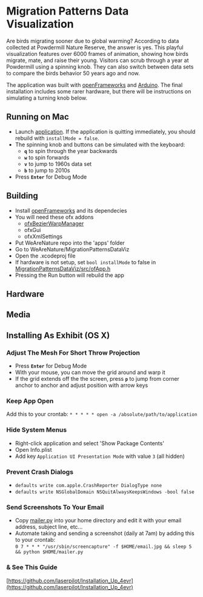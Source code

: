 # Migration Patterns Data Visualization

Are birds migrating sooner due to global warming? According to data collected at Powdermill Nature Reserve, the answer is yes. This playful visualization features over 6000 frames of animation, showing how birds migrate, mate, and raise their young. Visitors can scrub through a year at Powdermill using a spinning knob. They can also switch between data sets to compare the birds behavior 50 years ago and now.

The application was built with [openFrameworks](http://openframeworks.cc/) and [Arduino](https://www.arduino.cc/).
The final installation includes some rarer hardware, but there will be instructions on simulating a turning knob below.

## Running on Mac

* Launch [application](https://github.com/CMP-Studio/WeAreNature/tree/master/MigrationPatternsDataViz/bin). If the application is quitting immediately, you should rebuild with ```installMode = false```.
* The spinning knob and buttons can be simulated with the keyboard:
  * **```q```** to spin through the year backwards 
  * **```w```** to spin forwards
  * **```v```** to jump to 1960s data set 
  * **```b```** to jump to 2010s 
* Press **```Enter```** for Debug Mode

## Building

* Install [openFrameworks](http://openframeworks.cc/) and its dependecies
* You will need these ofx addons
  * [ofxBezierWarpManager](https://github.com/sticknor/ofxBezierWarpManager)
  * ofxGui
  * ofxXmlSettings
* Put WeAreNature repo into the 'apps' folder
* Go to WeAreNature/MigrationPatternsDataViz
* Open the .xcodeproj file
* If hardware is not setup, set ```bool installMode``` to false in [MigrationPatternsDataViz/src/ofApp.h](https://github.com/CMP-Studio/WeAreNature/blob/master/MigrationPatternsDataViz/src/ofApp.h)
* Pressing the Run button will rebuild the app

## Hardware


## Media


## Installing As Exhibit (OS X)

### Adjust The Mesh For Short Throw Projection

* Press **```Enter```** for Debug Mode
* With your mouse, you can move the grid around and warp it
* If the grid extends off the the screen, press **```p```** to jump from corner anchor to anchor and adjust position with arrow keys

### <a name="keepappopen"></a>Keep App Open

Add this to your crontab: ```* * * * * open -a /absolute/path/to/application```

### Hide System Menus
* Right-click application and select 'Show Package Contents'
* Open Info.plist
* Add key ```Application UI Presentation Mode``` with value ```3``` (all hidden)

### Prevent Crash Dialogs
* ```defaults write com.apple.CrashReporter DialogType none```
* ```defaults write NSGlobalDomain NSQuitAlwaysKeepsWindows -bool false```

### <a name="dailyemail"></a>Send Screenshots To Your Email

* Copy [mailer.py](https://github.com/CMP-Studio/WeAreNature/blob/master/_HelpfulThings/mailer.py) into your home directory and edit it with your email address, subject line, etc... 
* Automate taking and sending a screenshot (daily at 7am) by adding this to your crontab: <br/>```0 7 * * * "/usr/sbin/screencapture" -f $HOME/email.jpg && sleep 5 && python $HOME/mailer.py```

### & See This Guide
[https://github.com/laserpilot/Installation_Up_4evr](https://github.com/laserpilot/Installation_Up_4evr)

<br/>
<br/>
<br/>

